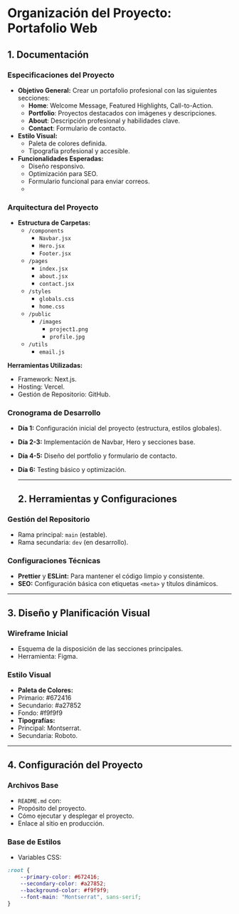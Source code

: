 # Organización del Proyecto: Portafolio Web

## **1. Documentación**
### **Especificaciones del Proyecto**
- **Objetivo General:** Crear un portafolio profesional con las siguientes secciones:
  - **Home**: Welcome Message, Featured Highlights, Call-to-Action.
  - **Portfolio**: Proyectos destacados con imágenes y descripciones.
  - **About**: Descripción profesional y habilidades clave.
  - **Contact**: Formulario de contacto.
- **Estilo Visual:** 
  - Paleta de colores definida.
  - Tipografía profesional y accesible.
- **Funcionalidades Esperadas:**
  - Diseño responsivo.
  - Optimización para SEO.
  - Formulario funcional para enviar correos.
  - 
### **Arquitectura del Proyecto**
- **Estructura de Carpetas:**
  - `/components`
    - `Navbar.jsx`
    - `Hero.jsx`
    - `Footer.jsx`
  - `/pages`
    - `index.jsx`
    - `about.jsx`
    - `contact.jsx`
  - `/styles`
    - `globals.css`
    - `home.css`
  - `/public`
    - `/images`
      - `project1.png`
      - `profile.jpg`
  - `/utils`
    - `email.js`



**Herramientas Utilizadas:**
- Framework: Next.js.
- Hosting: Vercel.
- Gestión de Repositorio: GitHub.


### **Cronograma de Desarrollo**
- **Día 1:** Configuración inicial del proyecto (estructura, estilos globales).
- **Día 2-3:** Implementación de Navbar, Hero y secciones base.
- **Día 4-5:** Diseño del portfolio y formulario de contacto.
- **Día 6:** Testing básico y optimización.


  ---

  ## **2. Herramientas y Configuraciones**
### **Gestión del Repositorio**
- Rama principal: `main` (estable).
- Rama secundaria: `dev` (en desarrollo).

### **Configuraciones Técnicas**
- **Prettier** y **ESLint:** Para mantener el código limpio y consistente.
- **SEO:** Configuración básica con etiquetas `<meta>` y títulos dinámicos.

---

## **3. Diseño y Planificación Visual**
### **Wireframe Inicial**
- Esquema de la disposición de las secciones principales.
- Herramienta: Figma.

### **Estilo Visual**
- **Paleta de Colores:**
- Primario: #672416
- Secundario: #a27852
- Fondo: #f9f9f9
- **Tipografías:**
- Principal: Montserrat.
- Secundaria: Roboto.

---


## **4. Configuración del Proyecto**
### **Archivos Base**
- `README.md` con:
- Propósito del proyecto.
- Cómo ejecutar y desplegar el proyecto.
- Enlace al sitio en producción.

### **Base de Estilos**
- Variables CSS:
```css
:root {
    --primary-color: #672416;
    --secondary-color: #a27852;
    --background-color: #f9f9f9;
    --font-main: "Montserrat", sans-serif;
}
